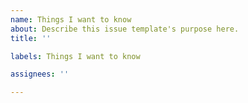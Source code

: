 ```yaml
---
name: Things I want to know
about: Describe this issue template's purpose here.
title: ''

labels: Things I want to know

assignees: ''

---
```



